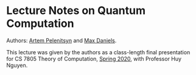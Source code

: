# Lecture Notes on Quantum Computation

Authors: [Artem Pelenitsyn](https://github.com/ulysses4ever) and [Max Daniels](https://github.com/danielsmax). 

This lecture was given by the authors as a class-length final presentation for CS 7805 Theory of Computation, [Spring 2020](http://www.ccs.neu.edu/home/hlnguyen/cs7805/spring20/index.html), with Professor Huy Nguyen. 


